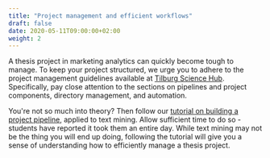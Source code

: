 ```yaml
---
title: "Project management and efficient workflows"
draft: false
date: 2020-05-11T09:00:00+02:00
weight: 2
---
```


A thesis project in marketing analytics can quickly become tough to manage.
To keep your project structured, we urge you to adhere to the project management guidelines
available at [Tilburg Science Hub](https://tilburgsciencehub.com/workflow). Specifically, pay close attention to the sections on pipelines and project components, directory
management, and automation.

You're not so much into theory? Then follow our [tutorial on building a project pipeline](https://tilburgsciencehub.com/tutorial), applied to text mining. Allow sufficient time to do so - students have reported it took them an entire day. While text mining may not be the thing you will end up doing, following the tutorial will give you a sense of understanding how to efficiently manage a thesis project.
